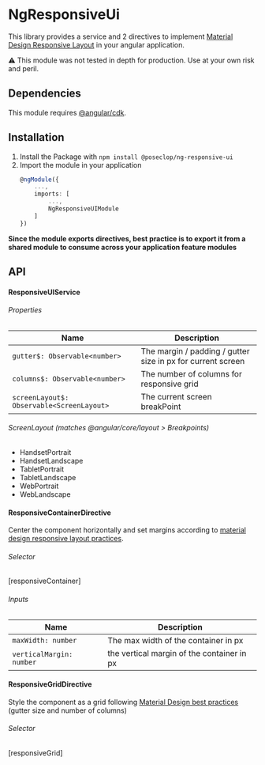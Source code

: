 # NgResponsiveUi

This library provides a service and 2 directives to implement [Material Design Responsive Layout](https://material.io/design/layout/responsive-layout-grid.html#columns-gutters-and-margins) in your angular application.

:warning: This module was not tested in depth for production. Use at your own risk and peril.

## Dependencies
This module requires [@angular/cdk](https://www.npmjs.com/package/@angular/cdk).

## Installation
1. Install the Package with `npm install @poseclop/ng-responsive-ui`
2. Import the module in your application
    ```typescript
    @ngModule({
        ...,
        imports: [
            ...,
            NgResponsiveUIModule
        ]
    })
    ```

**Since the module exports directives, best practice is to export it from a shared module to consume across your application feature modules**

## API
#### ResponsiveUIService
###### Properties
Name | Description
---- | -----------
`gutter$: Observable<number>` | The margin / padding / gutter size in px for current screen
`columns$: Observable<number>` | The number of columns for responsive grid
`screenLayout$: Observable<ScreenLayout>` | The current screen breakPoint

###### ScreenLayout (matches @angular/core/layout > Breakpoints)
- HandsetPortrait
- HandsetLandscape
- TabletPortrait
- TabletLandscape
- WebPortrait
- WebLandscape

#### ResponsiveContainerDirective
Center the component horizontally and set margins according to [material design responsive layout practices](https://material.io/design/layout/responsive-layout-grid.html#breakpoints).
###### Selector
\[responsiveContainer]
###### Inputs
Name | Description
---- | -----------
`maxWidth: number` | The max width of the container in px
`verticalMargin: number` | the vertical margin of the container in px

#### ResponsiveGridDirective
Style the component as a grid following [Material Design best practices](https://material.io/design/layout/responsive-layout-grid.html#breakpoints) (gutter size and number of columns)
###### Selector
\[responsiveGrid]